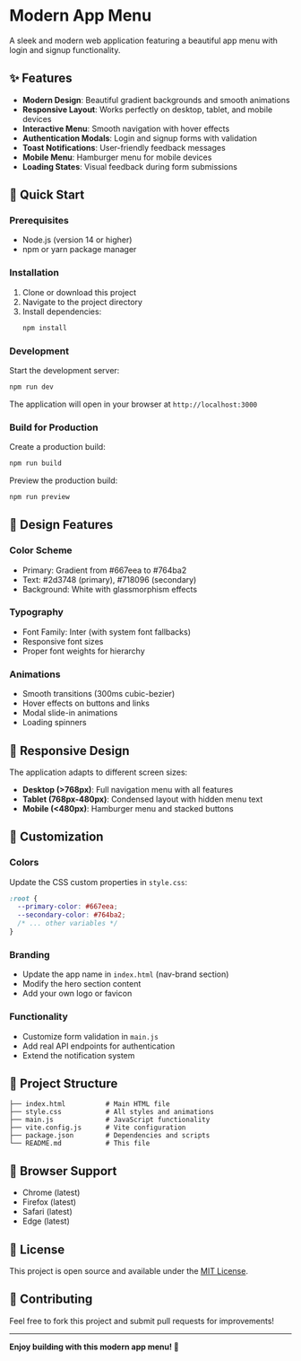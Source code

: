 # Modern App Menu

A sleek and modern web application featuring a beautiful app menu with login and signup functionality.

## ✨ Features

- **Modern Design**: Beautiful gradient backgrounds and smooth animations
- **Responsive Layout**: Works perfectly on desktop, tablet, and mobile devices
- **Interactive Menu**: Smooth navigation with hover effects
- **Authentication Modals**: Login and signup forms with validation
- **Toast Notifications**: User-friendly feedback messages
- **Mobile Menu**: Hamburger menu for mobile devices
- **Loading States**: Visual feedback during form submissions

## 🚀 Quick Start

### Prerequisites

- Node.js (version 14 or higher)
- npm or yarn package manager

### Installation

1. Clone or download this project
2. Navigate to the project directory
3. Install dependencies:
   ```bash
   npm install
   ```

### Development

Start the development server:
```bash
npm run dev
```

The application will open in your browser at `http://localhost:3000`

### Build for Production

Create a production build:
```bash
npm run build
```

Preview the production build:
```bash
npm run preview
```

## 🎨 Design Features

### Color Scheme
- Primary: Gradient from #667eea to #764ba2
- Text: #2d3748 (primary), #718096 (secondary)
- Background: White with glassmorphism effects

### Typography
- Font Family: Inter (with system font fallbacks)
- Responsive font sizes
- Proper font weights for hierarchy

### Animations
- Smooth transitions (300ms cubic-bezier)
- Hover effects on buttons and links
- Modal slide-in animations
- Loading spinners

## 📱 Responsive Design

The application adapts to different screen sizes:

- **Desktop (>768px)**: Full navigation menu with all features
- **Tablet (768px-480px)**: Condensed layout with hidden menu text
- **Mobile (<480px)**: Hamburger menu and stacked buttons

## 🔧 Customization

### Colors
Update the CSS custom properties in `style.css`:

```css
:root {
  --primary-color: #667eea;
  --secondary-color: #764ba2;
  /* ... other variables */
}
```

### Branding
- Update the app name in `index.html` (nav-brand section)
- Modify the hero section content
- Add your own logo or favicon

### Functionality
- Customize form validation in `main.js`
- Add real API endpoints for authentication
- Extend the notification system

## 📁 Project Structure

```
├── index.html          # Main HTML file
├── style.css           # All styles and animations
├── main.js             # JavaScript functionality
├── vite.config.js      # Vite configuration
├── package.json        # Dependencies and scripts
└── README.md           # This file
```

## 🌟 Browser Support

- Chrome (latest)
- Firefox (latest)
- Safari (latest)
- Edge (latest)

## 📄 License

This project is open source and available under the [MIT License](LICENSE).

## 🤝 Contributing

Feel free to fork this project and submit pull requests for improvements!

---

**Enjoy building with this modern app menu! 🎉**
